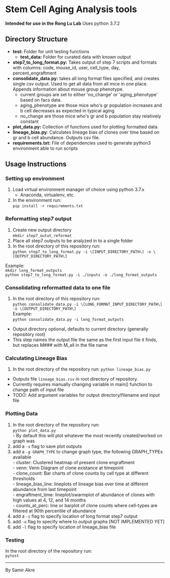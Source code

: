 # Stem Cell Aging Analysis tools
__Intended for use in the Rong Lu Lab__
Uses python 3.7.2

## Directory Structure
  - __test:__ Folder for unit testing functions
    - __test_data:__ Folder for curated data with known output
  - __step7_to_long_format.py:__ Takes output of step 7 scripts and formats with columns: code, mouse_id, user, cell_type, day, percent_engraftment
  - __consolidate_data.py:__ takes all long format files specified, and creates single csv output. Used to get all data from all mice in one place. Appends information about mouse group phenotype.
    - current groups are set to either 'no_change' or 'aging_phenotype' based on facs data.
    - aging_phenotype are those mice who's gr population increases and b cell decreases as expected in typical aging
    - no_change are those mice who's gr and b population stay relatively constant
  - __plot_data.py:__ Collection of functions used for plotting formatted data.
  - __lineage_bias.py__: Calculates lineage bias of clones over time based on gr and b cell abundance. Outputs csv file.
  - __requirements.txt:__ File of dependencies used to generate  python3 environment able to run scripts


## Usage Instructions
### Setting up environment
  1. Load virtual environment manager of choice using python 3.7.x
      - Anaconda, virtualenv, etc.
  2. In the environment run:  
  `pip install -r requirements.txt`

### Reformatting step7 output
  1. Create new output directory  
  `mkdir step7_outut_reformat` 
  2. Place all step7 outputs to be analyzed in to a single folder
  3. In the root directory of this repository run:  
  `python step7_to_long_format.py -i \[INPUT_DIRECTORY_PATH\] -o \[OUTPUT_DIRECTORY_PATH\]`

Example:  
`mkdir long_format_outputs`  
`python step7_to_long_format.py -i ./inputs -o ./long_format_outputs`

### Consolidating reformatted data to one file
  1. In the root directory of this repository run:  
  `python consolidate_data.py -i \[LONG_FORMAT_INPUT_DIRECTORY_PATH\] -o \[OUTPUT_DIRECTORY_PATH\]`  
Example:  
`python consolidate_data.py -i long_format_outputs`  

- Output directory optional, defaults to current directory (generally repository root)
- This step names the output file the same as the first input file it finds, but replaces M### with
  M_all in the file name

### Calculating Lineage Bias
  1. In the root directory of the repository run:
  `python lineage_bias.py`  
  - Outputs file `lineage_bias.csv` in root directory of repository.
  - Currently requires manually changing variable in main() function to change path of input file
  - TODO: Add argument variables for output directory/filename and input file

### Plotting Data
  1. In the root directory of the repository run:  
  `python plot_data.py`  
    - By default this will plot whatever the most recently created/worked on graph was 
  2. add a `-s` flag to save plot outputs
  3. add a `-g GRAPH_TYPE` to change graph type, the following GRAPH_TYPEs available  
    -  cluster:            Clustered heatmap of present clone engraftment  
    -  venn:               Venn Diagram of clone existance at timepoint  
    -  clone_count:        Bar charts of clone counts by cell type at different thresholds  
    -  lineage_bias_line:  lineplots of lineage bias over time at different abundance from last timepoint  
    -  engraftment_time:   lineplot/swarmplot of abundance of clones with high values at 4, 12, and 14 months  
    -  counts_at_perc:     line or barplot of clone counts where cell-types are filtered at 90th percentile of abundance  
  4. add a `-i` flag to specify location of long format step7 output
  5. add `-o` flag to specify where to output graphs [NOT IMPLEMENTED YET]
  7. add `-l` flag to specify location of lineage_bias file



### Testing
In the root directory of the repository run:  
`pytest`

  

---
By Samir Akre
 